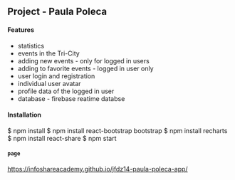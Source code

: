 
## Project - Paula Poleca

#### Features
* statistics
* events in the Tri-City
* adding new events - only for logged in users
* adding to favorite events - logged in user only
* user login and registration
* individual user avatar
* profile data of the logged in user
* database - firebase reatime databse

#### Installation
$ npm install
$ npm install react-bootstrap bootstrap
$ npm install recharts
$ npm install react-share
$ npm start

#### `page`
https://infoshareacademy.github.io/jfdz14-paula-poleca-app/


